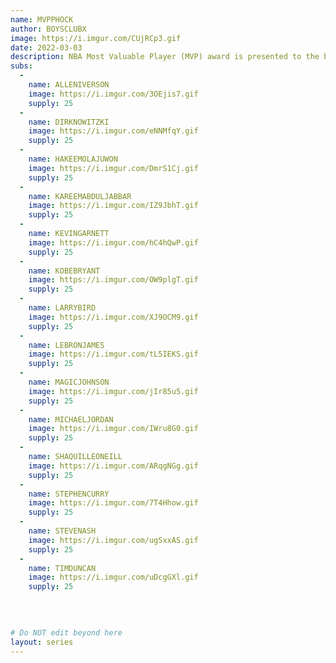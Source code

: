 ```yaml
---
name: MVPPHOCK
author: BOYSCLUBX
image: https://i.imgur.com/CUjRCp3.gif
date: 2022-03-03
description: NBA Most Valuable Player (MVP) award is presented to the best player of the NBA regular season. The MVPPHOCK grail holder will get 14 Sub Assets of NBA MVP player, after all grail sold.
subs: 
  -
    name: ALLENIVERSON
    image: https://i.imgur.com/3OEjis7.gif
    supply: 25
  -
    name: DIRKNOWITZKI
    image: https://i.imgur.com/eNNMfqY.gif
    supply: 25
  -
    name: HAKEEMOLAJUWON
    image: https://i.imgur.com/DmrS1Cj.gif
    supply: 25
  -
    name: KAREEMABDULJABBAR
    image: https://i.imgur.com/IZ9JbhT.gif
    supply: 25
  -
    name: KEVINGARNETT
    image: https://i.imgur.com/hC4hQwP.gif
    supply: 25
  -
    name: KOBEBRYANT
    image: https://i.imgur.com/OW9plgT.gif
    supply: 25
  -
    name: LARRYBIRD
    image: https://i.imgur.com/XJ9OCM9.gif
    supply: 25
  -
    name: LEBRONJAMES
    image: https://i.imgur.com/tL5IEKS.gif
    supply: 25
  -
    name: MAGICJOHNSON
    image: https://i.imgur.com/jIr85u5.gif
    supply: 25
  -
    name: MICHAELJORDAN
    image: https://i.imgur.com/IWru8G0.gif
    supply: 25
  -
    name: SHAQUILLEONEILL
    image: https://i.imgur.com/ARqgNGg.gif
    supply: 25
  -
    name: STEPHENCURRY
    image: https://i.imgur.com/7T4Hhow.gif
    supply: 25
  -
    name: STEVENASH
    image: https://i.imgur.com/ugSxxAS.gif
    supply: 25
  -
    name: TIMDUNCAN
    image: https://i.imgur.com/uDcgGXl.gif
    supply: 25
  

  
     
# Do NOT edit beyond here
layout: series
---
```

